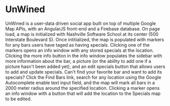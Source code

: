 # UnWined

UnWined is a user-data driven social app built on top of multiple Google Map APIs, with an AngularJS front-end and a Firebase database. On page load, a map is initialized with Nashville Software School at its center (500 Interstate Boulevard S). Once intitialized, the map is populated with markers for any bars users have taged as having specials. Clicking one of the markers opens an info window with any stored specials at the location. Clicking the more info button in the info window populates the sidebar with more information about the bar, a picture (or the ability to add one if a picture hasn't been added yet), and an edit specials button that allows users to add and update specials. Can't find your favorite bar and want to add its specials? Click the Find Bars link, search for any location using the Google Autocomplete enable text input field, and the map will mark all bars in a 2000 meter radius around the specified location. Clicking a marker opens an info window with a button that will add the location to the Specials map to be edited.
